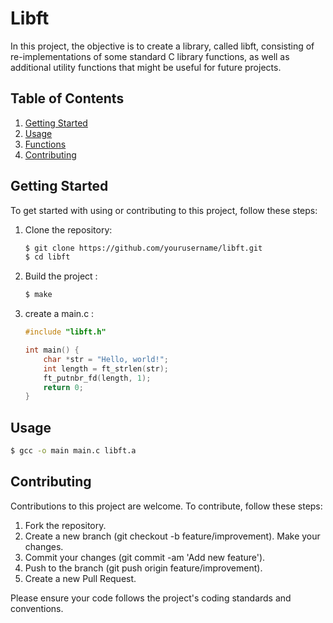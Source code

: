 # Libft

In this project, the objective is to create a library, called libft, consisting of re-implementations of some standard C library functions, as well as additional utility functions that might be useful for future projects.

## Table of Contents

1. [Getting Started](#getting-started)
2. [Usage](#usage)
3. [Functions](#functions)
4. [Contributing](#contributing)

## Getting Started

To get started with using or contributing to this project, follow these steps:

1. Clone the repository:

   ```bash
   $ git clone https://github.com/yourusername/libft.git
   $ cd libft
3. Build the project :
    ```bash
    $ make
4. create a main.c : 
    ```c
    #include "libft.h"

    int main() {
        char *str = "Hello, world!";
        int length = ft_strlen(str);
        ft_putnbr_fd(length, 1);
        return 0;
    }
## Usage
```bash
$ gcc -o main main.c libft.a
```
## Contributing
Contributions to this project are welcome. To contribute, follow these steps:

1. Fork the repository.
2. Create a new branch (git checkout -b feature/improvement).
Make your changes.
3. Commit your changes (git commit -am 'Add new feature').
4. Push to the branch (git push origin feature/improvement).
5. Create a new Pull Request.


Please ensure your code follows the project's coding standards and conventions.